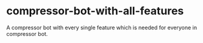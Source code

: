 # compressor-bot-with-all-features
A compressor bot with every single feature which is needed for everyone in compressor bot.
